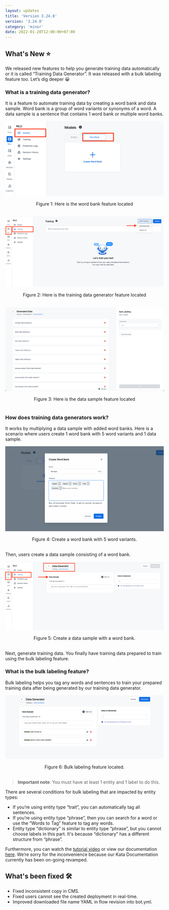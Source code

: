 ```yaml
---
layout: updates
title: 'Version 3.24.0'
version: '3.24.0'
category: 'minor'
date: 2022-01-20T12:00:00+07:00
---
```


## What's New ⭐️

We released new features to help you generate training data automatically or it is called “Training Data Generator”. It was released with a bulk labeling feature too. Let’s dig deeper 😀

### What is a training data generator?

It is a feature to automate training data by creating a word bank and data sample. Word bank is a group of word variants or synonyms of a word. A data sample is a sentence that contains 1 word bank or multiple word banks.

![](./images/platform-3.24.0/image1.png)

<div style="text-align: center;">Figure 1: Here is the word bank feature located</div><br/>

![](./images/platform-3.24.0/image2.png)

<div style="text-align: center;">Figure 2: Here is the training data generator feature located</div><br/>

![](./images/platform-3.24.0/image3.png)

<div style="text-align: center;">Figure 3: Here is the data sample feature located</div><br/>

### How does training data generators work?

It works by multiplying a data sample with added word banks. Here is a scenario where users create 1 word bank with 5 word variants and 1 data sample.

![](./images/platform-3.24.0/image4.png)

<div style="text-align: center;">Figure 4: Create a word bank with 5 word variants.</div><br/>

Then, users create a data sample consisting of a word bank.

![](./images/platform-3.24.0/image5.png)

<div style="text-align: center;">Figure 5: Create a data sample with a word bank.</div><br/>

Next, generate training data. You finally have training data prepared to train using the bulk labeling feature.

### What is the bulk labeling feature?

Bulk labeling helps you tag any words and sentences to train your prepared training data after being generated by our training data generator.

![](./images/platform-3.24.0/image6.png)

<div style="text-align: center;">Figure 6: Bulk labeling feature located.</div><br/>

> **Important note**: You must have at least 1 entity and 1 label to do this.

There are several conditions for bulk labeling that are impacted by entity types:

-   If you’re using entity type “trait”, you can automatically tag all sentences.
-   If you’re using entity type “phrase”, then you can search for a word or use the “Words to Tag” feature to tag any words.
-   Entity type “dictionary” is similar to entity type “phrase”, but you cannot choose labels in this part. It's because “dictionary” has a different structure from “phrase”.

Furthermore, you can watch the [tutorial video](https://www.youtube.com/watch?v=vQ4u2FPrvlw&feature=emb_imp_woyt) or view our documentation [here](https://drive.google.com/file/d/1bpoS0gournepyEaymBxTYJrkAKIPYTCX/view?usp=sharing). We’re sorry for the inconvenience because our Kata Documentation currently has been on-going revamped.

## What's been fixed 🛠

-   Fixed inconsistent copy in CMS.
-   Fixed users cannot see the created deployment in real-time.
-   Improved downloaded file name YAML in flow revision into bot.yml.
